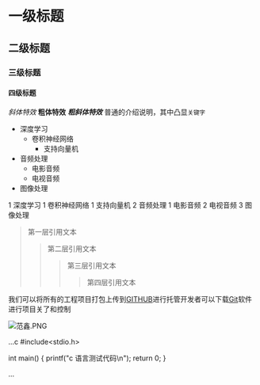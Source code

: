 # 一级标题

## 二级标题

### 三级标题

#### 四级标题

*斜体特效*
**粗体特效**
***粗斜体特效***
普通的介绍说明，其中凸显`关键字`

* 深度学习
	* 卷积神经网络
		* 支持向量机
* 音频处理
	* 电影音频 
	* 电视音频
* 图像处理

1 深度学习
	1 卷积神经网络
		1 支持向量机
2 音频处理
	1 电影音频 
	2 电视音频
3 图像处理

> 第一层引用文本
>> 第二层引用文本
>>> 第三层引用文本
>>>> 第四层引用文本

我们可以将所有的工程项目打包上传到[GITHUB](https://github.com "GITHUB官方网站")进行托管开发者可以下载[Git](https://git-scm.com/ "Git下载")软件进行项目关了和控制


![范鑫.PNG](https://i.loli.net/2021/11/26/YbNXCuMh6ovJ7nf.png)


...c
#include<stdio.h>

int main()
{
	printf("c 语言测试代码\n");
	return 0;
}

...
